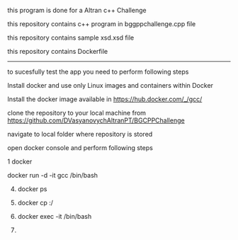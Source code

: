 
this program is done for a Altran c++ Challenge


this repository contains c++ program in bggppchallenge.cpp file


this repository contains sample xsd.xsd file

this repository contains Dockerfile

------------------------------------------------------------------

to sucesfully test the app you need to perform following steps

Install docker and use only Linux images and containers within Docker

Install the docker image available in https://hub.docker.com/_/gcc/

clone the repository to your local machine from <https://github.com/DVasyanovychAltranPT/BGCPPChallenge>

navigate to local folder where repository is stored </BGCPPChallenge>

open docker console and perform following steps

1 docker 


docker run -d -it gcc /bin/bash

4. docker ps

5. docker cp <source code file> <container>:/<source code file>
  
6. docker exec -it <container> /bin/bash
  
7. <execute steps to setup required libraries to compile and execute the program mentioned in the Readme.md>
  
